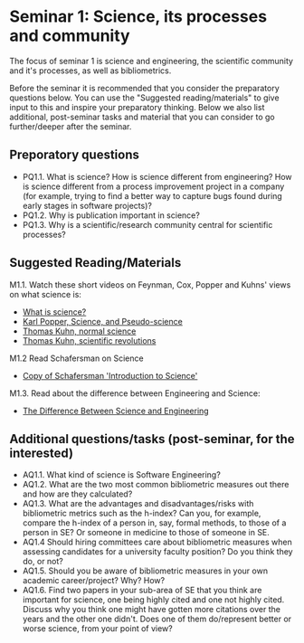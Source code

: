 # Seminar 1: Science, its processes and community
The focus of seminar 1 is science and engineering, the scientific community and it's processes, as well as bibliometrics. 

Before the seminar it is recommended that you consider the preparatory questions below. You can use the "Suggested reading/materials" to give input to this and inspire your preparatory thinking. Below we also list additional, post-seminar tasks and material that you can consider to go further/deeper after the seminar.

## Preporatory questions
- PQ1.1. What is science? How is science different from engineering? How is science different from a process improvement project in a company (for example, trying to find a better way to capture bugs found during early stages in software projects)?
- PQ1.2. Why is publication important in science?
- PQ1.3. Why is a scientific/research community central for scientific processes?

## Suggested Reading/Materials
M1.1. Watch these short videos on Feynman, Cox, Popper and Kuhns' views on what science is:
  - [What is science?](https://youtu.be/kBqemHR49-c?si=xFr7OSMx3s21yxzF)
  - [Karl Popper, Science, and Pseudo-science](https://youtu.be/-X8Xfl0JdTQ?si=h-tcMnvCFo_vyaV6)
  - [Thomas Kuhn, normal science](https://youtu.be/sOGZEZ96ynI?si=ZHVuKwaRC1uGU19K)
  - [Thomas Kuhn, scientific revolutions](https://youtu.be/JQPsc55zsXA?si=K3jZasWejUJ4QSU2)

M1.2 Read Schafersman on Science
  - [Copy of Schafersman 'Introduction to Science'](https://gehrcke.de/2014/06/steven-d-schafersmans-introduction-to-science/)

M1.3. Read about the difference between Engineering and Science:
  - [The Difference Between Science and Engineering](https://www.engineering.com/story/the-difference-between-science-and-engineering)

## Additional questions/tasks (post-seminar, for the interested)
- AQ1.1. What kind of science is Software Engineering?
- AQ1.2. What are the two most common bibliometric measures out there and how are they
calculated?
- AQ1.3. What are the advantages and disadvantages/risks with bibliometric metrics such as the h-index? Can you, for example, compare the h-index of a person in, say, formal methods, to those of a person in SE? Or someone in medicine to those of someone in SE.
- AQ1.4 Should hiring committees care about bibliometric measures when assessing candidates for a university faculty position? Do you think they do, or not? 
- AQ1.5. Should you be aware of bibliometric measures in your own academic career/project? Why? How?
- AQ1.6. Find two papers in your sub-area of SE that you think are important for science, one being highly cited and one not highly cited. Discuss why you think one might have gotten more citations over the years and the other one didn't. Does one of them do/represent better or worse science, from your point of view?